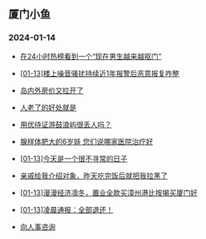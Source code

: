## 厦门小鱼 
### 2024-01-14

+ [在24小时热榜看到一个“现在男生越来越抠门”](http://bbs.xmfish.com/read-htm-tid-18134737.html)

+ [[01-13]楼上噪音骚扰持续近1年报警后恶意报复咋整](http://bbs.xmfish.com/read-htm-tid-18134604.html)

+ [岛内外房价又拉开了](http://bbs.xmfish.com/read-htm-tid-18134773.html)

+ [人老了的好处就是](http://bbs.xmfish.com/read-htm-tid-18134691.html)

+ [用优待证游鼓浪屿很丢人吗？](http://bbs.xmfish.com/read-htm-tid-18134687.html)

+ [腺样体肥大的6岁娃 您们说哪家医院治疗好](http://bbs.xmfish.com/read-htm-tid-18134588.html)

+ [[01-13]今天是一个很不寻常的日子](http://bbs.xmfish.com/read-htm-tid-18134710.html)

+ [亲戚给我介绍对象，昨天吃完饭后就把我拉黑了](http://bbs.xmfish.com/read-htm-tid-18134861.html)

+ [[01-13]漫漫经济凛冬，置业全款买漳州港比按揭买厦门好](http://bbs.xmfish.com/read-htm-tid-18134787.html)

+ [[01-13]凌晨通报：全部退还！](http://bbs.xmfish.com/read-htm-tid-18134894.html)

+ [向人事咨询](http://bbs.xmfish.com/read-htm-tid-18134790.html)

